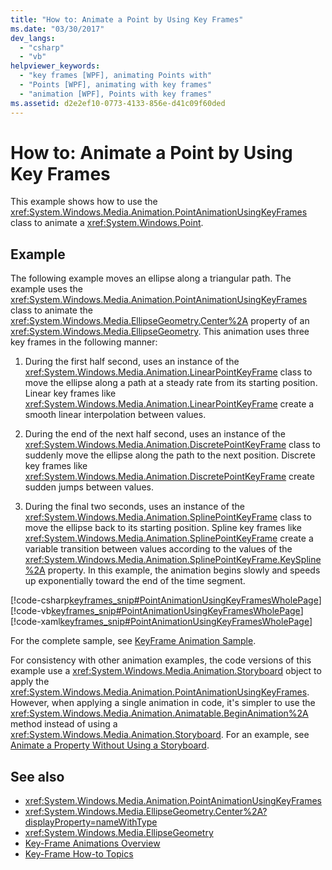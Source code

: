 ```yaml
---
title: "How to: Animate a Point by Using Key Frames"
ms.date: "03/30/2017"
dev_langs: 
  - "csharp"
  - "vb"
helpviewer_keywords: 
  - "key frames [WPF], animating Points with"
  - "Points [WPF], animating with key frames"
  - "animation [WPF], Points with key frames"
ms.assetid: d2e2ef10-0773-4133-856e-d41c09f60ded
---
```

# How to: Animate a Point by Using Key Frames
This example shows how to use the <xref:System.Windows.Media.Animation.PointAnimationUsingKeyFrames> class to animate a <xref:System.Windows.Point>.  
  
## Example  
 The following example moves an ellipse along a triangular path. The example uses the <xref:System.Windows.Media.Animation.PointAnimationUsingKeyFrames> class to animate the <xref:System.Windows.Media.EllipseGeometry.Center%2A> property of an <xref:System.Windows.Media.EllipseGeometry>. This animation uses three key frames in the following manner:  
  
1.  During the first half second, uses an instance of the <xref:System.Windows.Media.Animation.LinearPointKeyFrame> class to move the ellipse along a path at a steady rate from its starting position. Linear key frames like <xref:System.Windows.Media.Animation.LinearPointKeyFrame> create a smooth linear interpolation between values.  
  
2.  During the end of the next half second, uses an instance of the <xref:System.Windows.Media.Animation.DiscretePointKeyFrame> class to suddenly move the ellipse along the path to the next position. Discrete key frames like <xref:System.Windows.Media.Animation.DiscretePointKeyFrame> create sudden jumps between values.  
  
3.  During the final two seconds, uses an instance of the <xref:System.Windows.Media.Animation.SplinePointKeyFrame> class to move the ellipse back to its starting position. Spline key frames like <xref:System.Windows.Media.Animation.SplinePointKeyFrame> create a variable transition between values according to the values of the <xref:System.Windows.Media.Animation.SplinePointKeyFrame.KeySpline%2A> property. In this example, the animation begins slowly and speeds up exponentially toward the end of the time segment.  
  
 [!code-csharp[keyframes_snip#PointAnimationUsingKeyFramesWholePage](../../../../samples/snippets/csharp/VS_Snippets_Wpf/keyframes_snip/CSharp/PointAnimationUsingKeyFramesExample.cs#pointanimationusingkeyframeswholepage)]
 [!code-vb[keyframes_snip#PointAnimationUsingKeyFramesWholePage](../../../../samples/snippets/visualbasic/VS_Snippets_Wpf/keyframes_snip/visualbasic/pointanimationusingkeyframesexample.vb#pointanimationusingkeyframeswholepage)]
 [!code-xaml[keyframes_snip#PointAnimationUsingKeyFramesWholePage](../../../../samples/snippets/xaml/VS_Snippets_Wpf/keyframes_snip/XAML/PointAnimationUsingKeyFramesExample.xaml#pointanimationusingkeyframeswholepage)]  
  
 For the complete sample, see [KeyFrame Animation Sample](https://go.microsoft.com/fwlink/?LinkID=160012).  
  
 For consistency with other animation examples, the code versions of this example use a <xref:System.Windows.Media.Animation.Storyboard> object to apply the <xref:System.Windows.Media.Animation.PointAnimationUsingKeyFrames>. However, when applying a single animation in code, it's simpler to use the <xref:System.Windows.Media.Animation.Animatable.BeginAnimation%2A> method instead of using a <xref:System.Windows.Media.Animation.Storyboard>. For an example, see [Animate a Property Without Using a Storyboard](how-to-animate-a-property-without-using-a-storyboard.md).  
  
## See also
- <xref:System.Windows.Media.Animation.PointAnimationUsingKeyFrames>
- <xref:System.Windows.Media.EllipseGeometry.Center%2A?displayProperty=nameWithType>
- <xref:System.Windows.Media.EllipseGeometry>
- [Key-Frame Animations Overview](key-frame-animations-overview.md)
- [Key-Frame How-to Topics](key-frame-animation-how-to-topics.md)
